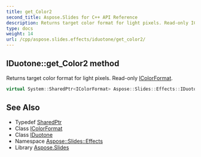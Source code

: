 ```yaml
---
title: get_Color2
second_title: Aspose.Slides for C++ API Reference
description: Returns target color format for light pixels. Read-only IColorFormat.
type: docs
weight: 14
url: /cpp/aspose.slides.effects/iduotone/get_color2/
---
```

## IDuotone::get_Color2 method


Returns target color format for light pixels. Read-only [IColorFormat](../../../aspose.slides/icolorformat/).

```cpp
virtual System::SharedPtr<IColorFormat> Aspose::Slides::Effects::IDuotone::get_Color2()=0
```

## See Also

* Typedef [SharedPtr](../../../system/sharedptr/)
* Class [IColorFormat](../../../aspose.slides/icolorformat/)
* Class [IDuotone](../)
* Namespace [Aspose::Slides::Effects](../../)
* Library [Aspose.Slides](../../../)
